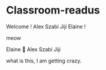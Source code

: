 # Classroom-readus
 
Welcome !
Alex
Szabi
Jiji
Elaine !

meow

Elaine 💩
Alex
Szabi
Jiji

what is this, I am getting crazy.
